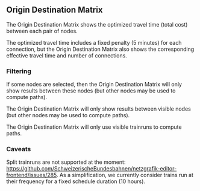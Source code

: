 ## Origin Destination Matrix

The Origin Destination Matrix shows the optimized travel time (total cost) between each pair of nodes.

The optimized travel time includes a fixed penalty (5 minutes) for each connection, but the Origin Destination Matrix also shows the corresponding effective travel time and number of connections.

### Filtering

If some nodes are selected, then the Origin Destination Matrix will only show results between these nodes (but other nodes may be used to compute paths).

The Origin Destination Matrix will only show results between visible nodes (but other nodes may be used to compute paths).

The Origin Destination Matrix will only use visible trainruns to compute paths.

### Caveats

Split trainruns are not supported at the moment: https://github.com/SchweizerischeBundesbahnen/netzgrafik-editor-frontend/issues/285.
As a simplification, we currently consider trains run at their frequency for a fixed schedule duration (10 hours).
